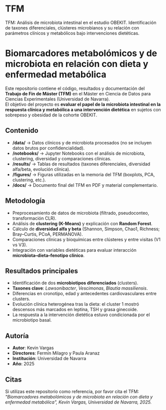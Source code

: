 # TFM
TFM: Análisis de microbiota intestinal en el estudio OBEKIT. Identificación de taxones diferenciales, clústeres microbianos y su relación con parámetros clínicos y metabólicos bajo intervenciones dietéticas.

# Biomarcadores metabolómicos y de microbiota en relación con dieta y enfermedad metabólica

Este repositorio contiene el código, resultados y documentación del **Trabajo de Fin de Máster (TFM)** en el Máster en Ciencia de Datos para Ciencias Experimentales (Universidad de Navarra).  
El objetivo del proyecto es **evaluar el papel de la microbiota intestinal en la respuesta clínica y metabólica a una intervención dietética** en sujetos con sobrepeso y obesidad de la cohorte OBEKIT.

## Contenido
- **/data/** → Datos clínicos y de microbiota procesados (no se incluyen datos brutos por confidencialidad).  
- **/notebooks/** → Jupyter Notebooks con el análisis de microbiota, clustering, diversidad y comparaciones clínicas.  
- **/results/** → Tablas de resultados (taxones diferenciales, diversidad alfa/beta, evolución clínica).  
- **/figures/** → Figuras utilizadas en la memoria del TFM (boxplots, PCA, clustering, etc.).  
- **/docs/** → Documento final del TFM en PDF y material complementario.  

## Metodología
- Preprocesamiento de datos de microbiota (filtrado, pseudoconteo, transformación CLR).  
- Análisis de **clustering (K-Means)** y explicación con **Random Forest**.  
- Cálculo de **diversidad alfa y beta** (Shannon, Simpson, Chao1, Richness; Bray–Curtis, PCoA, PERMANOVA).  
- Comparaciones clínicas y bioquímicas entre clústeres y entre visitas (V1 vs V3).  
- Integración con variables dietéticas para evaluar interacción **microbiota–dieta–fenotipo clínico**.  

## Resultados principales
- Identificación de dos **microbiotipos diferenciados** (clusters).  
- **Taxones clave**: *Lawsonibacter*, *Vescimonas*, *Blautia massiliensis*.  
- Diferencias en cronotipo, edad y antecedentes cardiovasculares entre clusters.  
- Evolución clínica heterogénea tras la dieta: el cluster 1 mostró descensos más marcados en leptina, TSH y grasa ginecoide.  
- La respuesta a la intervención dietética estuvo condicionada por el microbiotipo basal.  

## Autoría
- **Autor**: Kevin Vargas  
- **Directores**: Fermín Milagro y Paula Aranaz  
- **Institución**: Universidad de Navarra  
- **Año**: 2025  

## Citas
Si utilizas este repositorio como referencia, por favor cita el TFM:  
*"Biomarcadores metabolómicos y de microbiota en relación con dieta y enfermedad metabólica", Kevin Vargas, Universidad de Navarra, 2025.*
